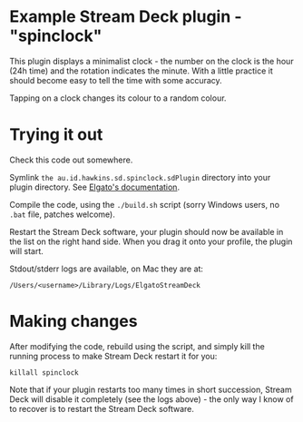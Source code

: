 # Example Stream Deck plugin - "spinclock"

This plugin displays a minimalist clock - the number on the clock is the hour (24h time)
and the rotation indicates the minute. With a little practice it should become easy to
tell the time with some accuracy.

Tapping on a clock changes its colour to a random colour.

# Trying it out

Check this code out somewhere.

Symlink `the au.id.hawkins.sd.spinclock.sdPlugin` directory into your
plugin directory. See [Elgato's documentation](https://docs.elgato.com/sdk/plugins/getting-started#id-4.-add-the-plugin-to-stream-deck).

Compile the code, using the `./build.sh` script (sorry Windows users, no `.bat` file, patches welcome).

Restart the Stream Deck software, your plugin should now be available in the list on the right hand side. When you drag it
onto your profile, the plugin will start.

Stdout/stderr logs are available, on Mac they are at:

    /Users/<username>/Library/Logs/ElgatoStreamDeck

# Making changes

After modifying the code, rebuild using the script, and simply kill the running process to make Stream Deck restart it for you:

    killall spinclock

Note that if your plugin restarts too many times in short succession,
Stream Deck will disable it completely (see the logs above) - the
only way I know of to recover is to restart the Stream Deck software.
